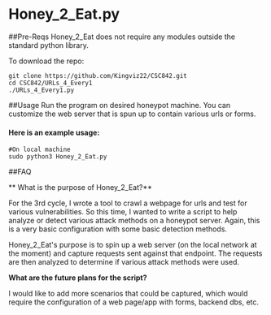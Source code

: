 # Honey_2_Eat.py

##Pre-Reqs
Honey_2_Eat does not require any modules outside the standard python library.

To download the repo:
```
git clone https://github.com/Kingviz22/CSC842.git
cd CSC842/URLs_4_Every1
./URLs_4_Every1.py
```

##Usage
Run the program on desired honeypot machine. You can customize the web server that is spun up to contain various urls or forms. 

#### Here is an example usage: 
```
#On local machine
sudo python3 Honey_2_Eat.py
```

##FAQ

** What is the purpose of Honey_2_Eat?**

For the 3rd cycle, I wrote a tool to crawl a webpage for urls and test for various vulnerabilities. So this time, I wanted to write a script to help analyze or detect various attack methods on a honeypot server. Again, this is a very basic configuration with some basic detection methods. 

Honey_2_Eat's purpose is to spin up a web server (on the local network at the moment) and capture requests sent against that endpoint. The requests are then analyzed to determine if various attack methods were used. 

**What are the future plans for the script?**

I would like to add more scenarios that could be captured, which would require the configuration of a web page/app with forms, backend dbs, etc.  

